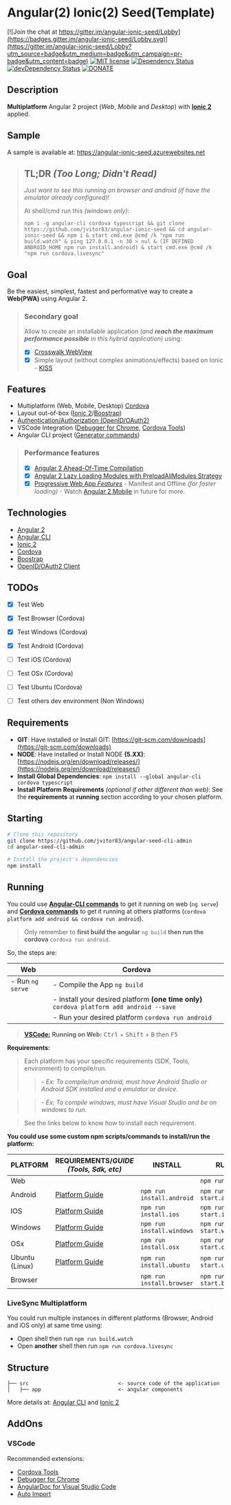 # Angular(2) Ionic(2) Seed(Template)

[![Join the chat at https://gitter.im/angular-ionic-seed/Lobby](https://badges.gitter.im/angular-ionic-seed/Lobby.svg)](https://gitter.im/angular-ionic-seed/Lobby?utm_source=badge&utm_medium=badge&utm_campaign=pr-badge&utm_content=badge)
[![MIT license](http://img.shields.io/badge/license-MIT-brightgreen.svg)](http://opensource.org/licenses/MIT)
[![Dependency Status](https://david-dm.org/jvitor83/angular-ionic-seed.svg)](https://david-dm.org/jvitor83/angular-ionic-seed)
[![devDependency Status](https://david-dm.org/jvitor83/angular-ionic-seed/dev-status.svg)](https://david-dm.org/jvitor83/angular-ionic-seed#info=devDependencies)
[![DONATE](https://pledgie.com/campaigns/32766.png?skin_name=chrome)](https://pledgie.com/campaigns/32766)


## Description

**Multiplatform** Angular 2 project (_Web_, _Mobile_ and _Desktop_) with **[Ionic 2](http://ionicframework.com/)** applied.


## Sample

A sample is available at: https://angular-ionic-seed.azurewebsites.net


> ## **TL;DR** _(Too Long; Didn't Read)_
> 
> _Just want to see this running on browser and android (if have the emulator already configured)!_
> 
> At shell/cmd run this _(windows only)_:
> ```Batchfile
> npm i -g angular-cli cordova typescript && git clone https://github.com/jvitor83/angular-ionic-seed && cd angular-ionic-seed && npm i & start cmd.exe @cmd /k "npm run build.watch" & ping 127.0.0.1 -n 30 > nul & (IF DEFINED ANDROID_HOME npm run install.android) & start cmd.exe @cmd /k "npm run cordova.livesync"
> ```


## Goal

Be the easiest, simplest, fastest and performative way to create a **Web(PWA)** using Angular 2.


> ### Secondary goal
> Allow to create an installable application _(and **reach the maximum performance possible** in this hybrid application)_ using:
> - [x] [Crosswalk WebView](https://crosswalk-project.org/documentation/cordova.html)
> - [x] Simple layout (without complex animations/effects) based on Ionic - [KISS](https://en.wikipedia.org/wiki/KISS_principle)


## Features

- Multiplatform (Web, Mobile, Desktop) [Cordova](https://cordova.apache.org/docs/en/latest/guide/support/index.html)
- Layout out-of-box ([Ionic 2](http://ionicframework.com/)/[Boostrap](http://getbootstrap.com/))
- [Authentication/Authorization (OpenID/OAuth2)](https://github.com/IdentityModel/oidc-client-js/wiki)
- VSCode Integration ([Debugger for Chrome](https://marketplace.visualstudio.com/items?itemName=msjsdiag.debugger-for-chrome), [Cordova Tools](https://marketplace.visualstudio.com/items?itemName=vsmobile.cordova-tools))
- Angular CLI project ([Generator commands](https://github.com/angular/angular-cli#generating-components-directives-pipes-and-services))

> ### Performance features
> - [x] [Angular 2 Ahead-Of-Time Compilation](https://angular.io/docs/ts/latest/cookbook/aot-compiler.html)
> - [x] [Angular 2 Lazy Loading Modules with PreloadAllModules Strategy](https://vsavkin.com/angular-router-preloading-modules-ba3c75e424cb)
> - [x] [Progressive Web App _Features_](https://developers.google.com/web/#progressive-web-apps) - Manifest and Offline _(for faster loading)_ - Watch [Angular 2 Mobile](http://mobile.angular.io/) in future for more.



## Technologies

- [Angular 2](http://angular.io/)
- [Angular CLI](https://cli.angular.io/)
- [Ionic 2](http://ionicframework.com/)
- [Cordova](https://cordova.apache.org/)
- [Boostrap](http://getbootstrap.com/)
- [OpenID/OAuth2 Client](https://github.com/IdentityModel/oidc-client-js)



## TODOs

- [x] Test Web
- [x] Test Browser (Cordova)
- [x] Test Windows (Cordova)
- [x] Test Android (Cordova)
- [ ] Test iOS (Cordova)
- [ ] Test OSx (Cordova)
- [ ] Test Ubuntu (Cordova)
- [ ] Test others dev environment (Non Windows)


## Requirements

- **GIT**: Have installed or Install GIT: [https://git-scm.com/downloads](https://git-scm.com/downloads)
- **NODE**: Have installed or Install NODE **(5.XX)**: [https://nodejs.org/en/download/releases/](https://nodejs.org/en/download/releases/) 
- **Install Global Dependencies**: `npm install --global angular-cli cordova typescript`
- **Install Platform Requirements** _(optional if other different than web)_: See the **requirements** at **running** section according to your chosen platform. 

## Starting

```bash
# Clone this repository
git clone https://github.com/jvitor83/angular-seed-cli-admin
cd angular-seed-cli-admin

# Install the project's dependencies
npm install
```


## Running

You could use **[Angular-CLI commands](https://github.com/angular/angular-cli#usage)** to get it running on web (`ng serve`) and **[Cordova commands](https://cordova.apache.org/docs/en/latest/guide/cli/index.html#build-the-app)** to get it running at others platforms (`cordova platform add android && cordova run android`).
> Only remember to **first build the angular** `ng build` **then run the cordova** `cordova run android`.

So, the steps are:

| Web              | Cordova                                                                               |
|------------------|---------------------------------------------------------------------------------------|
| - Run `ng serve` | - Compile the App `ng build`                                                          |
|                  | - Install your desired platform **(one time only)** `cordova platform add android --save` |
|                  | - Run your desired platform `cordova run android`                                     |

> **[VSCode:](https://code.visualstudio.com/)** **Running on Web:** <kbd>Ctrl</kbd> + <kbd>Shift</kbd> + <kbd>B</kbd> then <kbd>F5</kbd>


**Requirements:**

> Each platform has your specific requirements (SDK, Tools, environment) to compile/run.
> > _- Ex: To compile/run android, must have Android Studio or Android SDK installed and a emulator or device._

> > _- Ex: To compile windows, must have Visual Studio and be on windows to run._

> See the links below to know how to install each requirement.


**You could use some custom npm scripts/commands to install/run the platform:**


| PLATFORM       | REQUIREMENTS/*GUIDE (Tools, Sdk, etc)*                                                        | INSTALL                   | RUN                     |
|----------------|-----------------------------------------------------------------------------------------------|---------------------------|-------------------------|
| Web            |                                                                                               |                           | `npm run start`         |
| Android        | [Platform Guide](http://cordova.apache.org/docs/en/latest/guide/platforms/android/index.html) | `npm run install.android` | `npm run start.android` |
| IOS            | [Platform Guide](http://cordova.apache.org/docs/en/latest/guide/platforms/ios/index.html)     | `npm run install.ios`     | `npm run start.ios`     |
| Windows        | [Platform Guide](http://cordova.apache.org/docs/en/latest/guide/platforms/win8/index.html)    | `npm run install.windows` | `npm run start.windows` |
| OSx            | [Platform Guide](http://cordova.apache.org/docs/en/latest/guide/platforms/osx/index.html)     | `npm run install.osx`     | `npm run start.osx`     |
| Ubuntu (Linux) | [Platform Guide](http://cordova.apache.org/docs/en/latest/guide/platforms/ubuntu/index.html)  | `npm run install.ubuntu`  | `npm run start.ubuntu`  |
| Browser        |                                                                                               | `npm run install.browser` | `npm run start.browser` |


### LiveSync Multiplatform

You could run multiple instances in different platforms (Browser, Android and iOS only) at same time using:
- Open shell then run `npm run build.watch`
- Open **another** shell then run `npm run cordova.livesync`



## Structure

```
├── src                             <- source code of the application
│   ├── app                         <- angular components
```

More details at: [Angular CLI](https://cli.angular.io/) and [Ionic 2](http://ionicframework.com/docs/v2/components/)


## AddOns

### VSCode

Recommended extensions:
- [Cordova Tools](https://marketplace.visualstudio.com/items?itemName=vsmobile.cordova-tools)
- [Debugger for Chrome](https://marketplace.visualstudio.com/items?itemName=msjsdiag.debugger-for-chrome)
- [AngularDoc for Visual Studio Code](https://marketplace.visualstudio.com/items?itemName=AngularDoc.angulardoc-vscode)
- [Auto Import](https://marketplace.visualstudio.com/items?itemName=steoates.autoimport)

